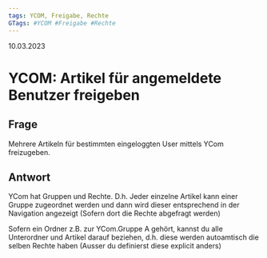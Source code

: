 ```yaml
---
tags: YCOM, Freigabe, Rechte
GTags: #YCOM #Freigabe #Rechte
---
```


10.03.2023

# YCOM: Artikel für angemeldete Benutzer freigeben


## Frage

Mehrere Artikeln für bestimmten eingeloggten User mittels YCom freizugeben.

## Antwort

YCom hat Gruppen und Rechte. D.h. Jeder einzelne Artikel kann einer Gruppe zugeordnet werden und dann wird dieser entsprechend in der Navigation angezeigt (Sofern dort die Rechte abgefragt werden)

Sofern ein Ordner z.B. zur YCom.Gruppe A gehört, kannst du alle Unterordner und Artikel darauf beziehen, d.h. diese werden autoamtisch die selben Rechte haben (Ausser du definierst diese explicit anders)
